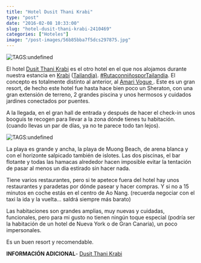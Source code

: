 ```yaml
---
title: "Hotel Dusit Thani Krabi"
type: "post"
date: "2016-02-08 10:33:00"
slug: "hotel-dusit-thani-krabi-2410469"
categories: ["Hoteles"]
image: "/post-images/56b85bba7f5dcs297875.jpg"
---
```


![ TAGS:undefined](/post-images/56b85bba7f5dcs297875.jpg "Dusit Thani Krabi")  
  
El hotel [Dusit Thani Krabi](http://www.booking.com/hotel/th/dusit-thani-krabi-beach-resort.html?aid=1294466&no_rooms=1&group_adults=1) es el otro hotel en el que nos alojamos durante nuestra estancia en [Krabi](http://www.missviajes.com/krabi-paraiso-donde-descansar-relajarse-2407662) ([Tailandia)](http://www.missviajes.com/ruta-ninos-tailandia-2169488). [\#RutaconniñosporTailandia](http://37.139.23.144/tailandia-ideal-viajar-ninos-2178570). El concepto es totalmente distinto al anterior, al [Amari Vogue](http://www.missviajes.com/hotel-amari-vogue-krabi-2409099)[ ](http://37.139.23.144/hotel-amari-vogue-krabi-2409099). Este es un gran resort, de hecho este hotel fue hasta hace bien poco un Sheraton, con una gran extensión de terreno, 2 grandes piscina y unos hermosos y cuidados jardines conectados por puentes.  
  
A la llegada, en el gran hall de entrada y después de hacer el check-in unos booguis te recogen para llevar a la zona dónde tienes tu habitación. (cuando llevas un par de días, ya no te parece todo tan lejos).  
  
![ TAGS:undefined](/post-images/56b857aca60dcs86959.jpg "playa de Muong Beach by missviajes")  
  
La playa es grande y ancha, la playa de Muong Beach, de arena blanca y con el horizonte salpicado también de islotes. Las dos piscinas, el bar flotante y todas las hamacas alrededor hacen imposible evitar la tentación de pasar al menos un dia estirado sin hacer nada.  
  
Tiene varios restaurantes, pero si te apetece fuera del hotel hay unos restaurantes y paradetas por dónde pasear y hacer compras. Y si no a 15 minutos en coche estás en el centro de Ao Nang. (recuerda negociar con el taxi la ida y la vuelta... saldrá siempre más barato)  
  
Las habitaciones son grandes amplias, muy nuevas y cuidadas, funcionales, pero para mi gusto no tienen ningún toque especial (podría ser la habitación de un hotel de Nueva York o de Gran Canaria), un poco impersonales.  
  
Es un buen resort y recomendable.  
  
**INFORMACIÓN ADICIONAL**- [Dusit Thani Krabi ](http://www.booking.com/hotel/th/dusit-thani-krabi-beach-resort.html?aid=1294466&no_rooms=1&group_adults=1)